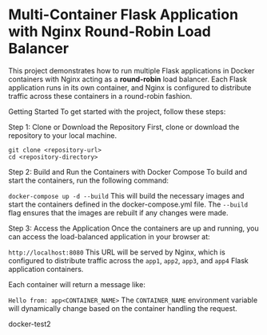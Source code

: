 # Multi-Container Flask Application with Nginx Round-Robin Load Balancer
This project demonstrates how to run multiple Flask applications in Docker containers with Nginx acting as a **round-robin** load balancer. Each Flask application runs in its own container, and Nginx is configured to distribute traffic across these containers in a round-robin fashion.

Getting Started
To get started with the project, follow these steps:

Step 1: Clone or Download the Repository
First, clone or download the repository to your local machine.

```
git clone <repository-url>
cd <repository-directory>
```

Step 2: Build and Run the Containers with Docker Compose
To build and start the containers, run the following command:

```docker-compose up -d --build```
This will build the necessary images and start the containers defined in the docker-compose.yml file. The `--build` flag ensures that the images are rebuilt if any changes were made.

Step 3: Access the Application
Once the containers are up and running, you can access the load-balanced application in your browser at:

```http://localhost:8080```
This URL will be served by Nginx, which is configured to distribute traffic across the `app1`, `app2`, `app3`, and `app4` Flask application containers.

Each container will return a message like:

```Hello from: app<CONTAINER_NAME>```
The `CONTAINER_NAME` environment variable will dynamically change based on the container handling the request.

docker-test2